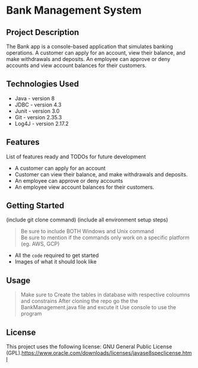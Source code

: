 # Bank Management System

## Project Description

The Bank app is a console-based application that simulates banking operations. A customer can apply for an account, view their balance, and make withdrawals and deposits. An employee can approve or deny accounts and view account balances for their customers.

## Technologies Used

* Java - version 8
* JDBC - version 4.3
* Junit - version 3.0
* Git - version 2.35.3
* Log4J - version 2.17.2

## Features

List of features ready and TODOs for future development
* A customer can apply for an account
* Customer can view their balance, and make withdrawals and deposits. 
* An employee can approve or deny accounts 
* An employee view account balances for their customers.



## Getting Started
   
(include git clone command)
(include all environment setup steps)

> Be sure to include BOTH Windows and Unix command  
> Be sure to mention if the commands only work on a specific platform (eg. AWS, GCP)

- All the `code` required to get started
- Images of what it should look like

## Usage
> Make sure to Create the tables in database with respective coloumns and constrains
> After cloning the repo go the the BankManagement.java file and excute it
> Use console to use the program


## License

This project uses the following license: GNU General Public License (GPL).https://www.oracle.com/downloads/licenses/javase8speclicense.html

